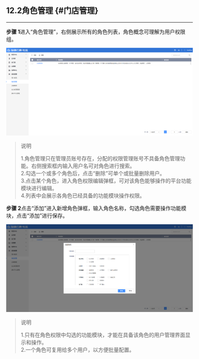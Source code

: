 ## 12.2角色管理 {#门店管理}

---

**步骤 1**进入“角色管理”，右侧展示所有的角色列表，角色概念可理解为用户权限组。

![](/assets/jue-se-guan-li.PNG)

> 说明
>
> 1.角色管理只在管理员账号存在，分配的权限管理账号不具备角色管理功能。右侧搜索框内输入用户名可对角色进行搜索。  
> 2.勾选一个或多个角色后，点击“删除”可单个或批量删除用户。  
> 3.点击某个角色，进入角色权限编辑弹框，可对该角色能够操作的平台功能模块进行编辑。  
> 4.列表中会展示各角色已经具备的功能模块操作权限。

**步骤 2**点击“添加”进入新增角色弹框，输入角色名称，勾选角色需要操作功能模块，点击“添加”进行保存。

![](/assets/jue-se-tian-jia.png)

> 说明
>
> 1.只有在角色权限中勾选的功能模块，才能在具备该角色的用户管理界面显示和操作。  
> 2.一个角色可复用给多个用户，以方便批量配置。



